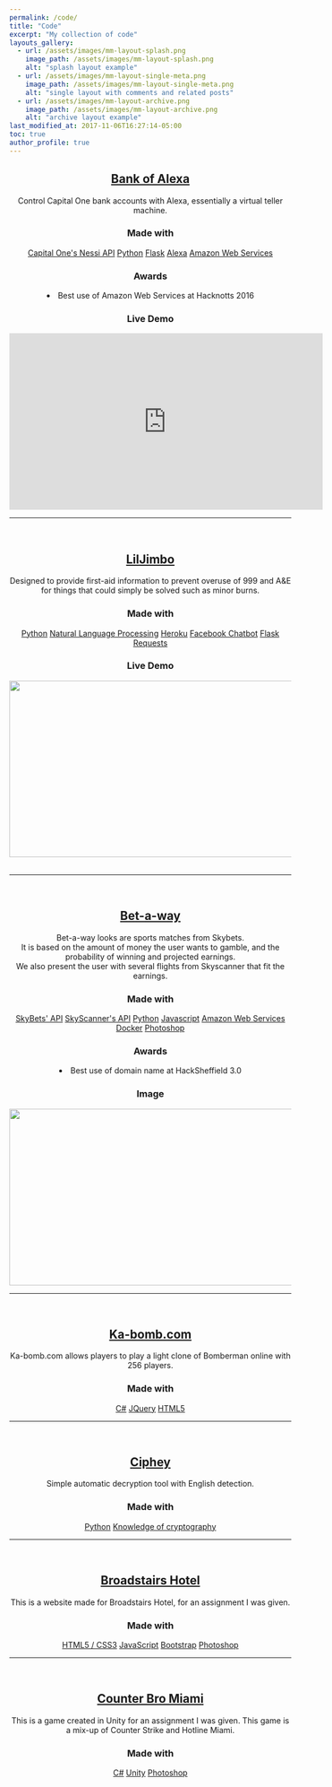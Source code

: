 ```yaml
---
permalink: /code/
title: "Code"
excerpt: "My collection of code"
layouts_gallery:
  - url: /assets/images/mm-layout-splash.png
    image_path: /assets/images/mm-layout-splash.png
    alt: "splash layout example"
  - url: /assets/images/mm-layout-single-meta.png
    image_path: /assets/images/mm-layout-single-meta.png
    alt: "single layout with comments and related posts"
  - url: /assets/images/mm-layout-archive.png
    image_path: /assets/images/mm-layout-archive.png
    alt: "archive layout example"
last_modified_at: 2017-11-06T16:27:14-05:00
toc: true
author_profile: true
---
```





<center>
<h2><a href="https://devpost.com/software/bank-of-alexa">Bank of Alexa</a></h2>
<center>Control Capital One bank accounts with Alexa, essentially a virtual teller machine.
<h3>Made with</h3>
<center>
<a href="#" class="btn btn--primary">Capital One's Nessi API</a>
<a href="#" class="btn btn--primary">Python</a>
<a href="#" class="btn btn--primary">Flask</a>
<a href="#" class="btn btn--primary">Alexa</a>
<a href="#" class="btn btn--primary">Amazon Web Services</a>
<h3>Awards</h3>
<li>Best use of Amazon Web Services at Hacknotts 2016
<h3>Live Demo</h3>
<iframe width="560" height="315" src="https://www.youtube.com/embed/4BFneUfHtzA" frameborder="0" gesture="media" allow="encrypted-media" allowfullscreen></iframe>

<br>
<hr>
<br>


<centre>
<h2><a href="https://brandonskerritt.github.io/code/">LilJimbo</a></h2>
<center>Designed to provide first-aid information to prevent overuse of 999 and A&E for things that could simply be solved such as minor burns.
<h3>Made with</h3>
<center>
<a href="#" class="btn btn--primary">Python</a>
<a href="#" class="btn btn--primary">Natural Language Processing</a>
<a href="#" class="btn btn--primary">Heroku</a>
<a href="#" class="btn btn--primary">Facebook Chatbot</a>
<a href="#" class="btn btn--primary">Flask</a>
<a href="#" class="btn btn--primary">Requests</a>
<h3>Live Demo</h3>
<img src="https://i.imgur.com/aoqUElx.gif" width="560" height="315"><br>

<br>
<hr>
<br>


<centre>
<h2><a href="https://devpost.com/software/bet-a-way">Bet-a-way</a></h2>
<center>Bet-a-way looks are sports matches from Skybets. <br>It is based on the amount of money the user wants to gamble, and the probability of winning and projected earnings. <br> We also present the user with several flights from Skyscanner that fit the earnings.
<h3>Made with</h3>
<center>
<a href="#" class="btn btn--primary">SkyBets' API</a>
<a href="#" class="btn btn--primary">SkyScanner's API</a>
<a href="#" class="btn btn--primary">Python</a>
<a href="#" class="btn btn--primary">Javascript</a>
<a href="#" class="btn btn--primary">Amazon Web Services</a>
<a href="#" class="btn btn--primary">Docker</a>
<a href="#" class="btn btn--primary">Photoshop</a>
<h3>Awards</h3>
<li>Best use of domain name at HackSheffield 3.0
<h3>Image </h3>
<img src="https://i.imgur.com/75Lz4hG.jpg" width="560" height="315">

<br>
<hr>
<br>

<centre>
<h2><a href="https://devpost.com/software/ka-bomb-com">Ka-bomb.com</a></h2>
<center>Ka-bomb.com allows players to play a light clone of Bomberman online with 256 players.
<h3>Made with</h3>
<center>
<a href="#" class="btn btn--primary">C#</a>
<a href="#" class="btn btn--primary">JQuery</a>
<a href="#" class="btn btn--primary">HTML5</a>

<br>
<hr>
<br>

<centre>
<h2><a href="https://github.com/brandonskerritt/ciphey">Ciphey</a></h2>
<center>Simple automatic decryption tool with English detection.
<h3>Made with</h3>
<center>
<a href="#" class="btn btn--primary">Python</a>
<a href="#" class="btn btn--primary">Knowledge of cryptography</a>

<br>
<hr>
<br>

<centre>
<h2><a href="https://github.com/brandonskerritt/Hotel_assignment">Broadstairs Hotel</a></h2>
<center>This is a website made for Broadstairs Hotel, for an assignment I was given.
<h3>Made with</h3>
<center>
<a href="#" class="btn btn--primary">HTML5 / CSS3</a>
<a href="#" class="btn btn--primary">JavaScript</a>
<a href="#" class="btn btn--primary">Bootstrap</a>
<a href="#" class="btn btn--primary">Photoshop</a>

<br>
<hr>
<br>

<centre>
<h2><a href="https://github.com/brandonskerritt/counter_bro_miami">Counter Bro Miami</a></h2>
<center>This is a game created in Unity for an assignment I was given. This game is a mix-up of Counter Strike and Hotline Miami.
<h3>Made with</h3>
<center>
<a href="#" class="btn btn--primary">C#</a>
<a href="#" class="btn btn--primary">Unity</a>
<a href="#" class="btn btn--primary">Photoshop</a>